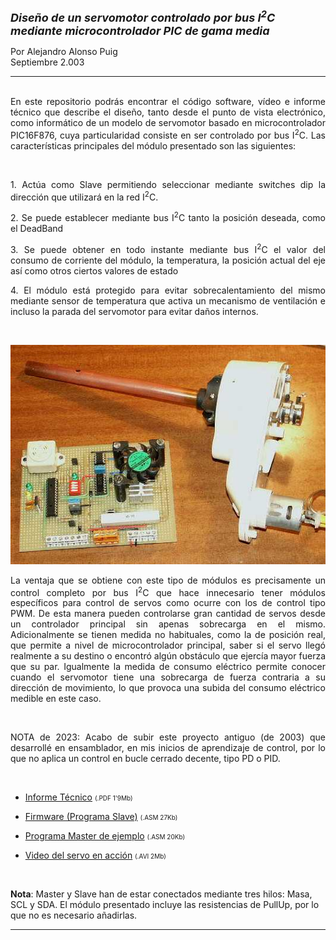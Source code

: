 <html>

<head>
<meta http-equiv="Content-Language" content="es">
<meta name="GENERATOR" content="Microsoft FrontPage 4.0">
<meta name="ProgId" content="FrontPage.Editor.Document">
</head>

<font size="4"><b><i>Diseño de un servomotor controlado
      por bus I<sup>2</sup>C mediante microcontrolador PIC de gama media</i></b></font>
      <p>Por Alejandro Alonso Puig<br>
      Septiembre 2.003<br>
 <hr>
<p align="justify"><br>
En este repositorio podrás encontrar el código software, vídeo e informe técnico
que describe el diseño, tanto desde el punto de vista
electrónico, como informático de un modelo de servomotor basado en microcontrolador PIC16F876, cuya particularidad
consiste en ser controlado por bus I<sup>2</sup>C. Las características principales del
módulo presentado son las siguientes:&nbsp;</p>
<br>
<p align="justify">1. Actúa como Slave permitiendo seleccionar mediante
switches dip la dirección que utilizará en la red I<sup>2</sup>C.&nbsp;</p>
<p align="justify">2. Se puede establecer mediante bus I<sup>2</sup>C tanto la posición
deseada, como el DeadBand&nbsp;</p>
<p align="justify">3. Se puede obtener en todo instante mediante bus I<sup>2</sup>C
el
valor del consumo de corriente del módulo, la temperatura, la posición actual
del eje así como otros ciertos valores de estado&nbsp;</p>
<p align="justify">4. El módulo está protegido para evitar sobrecalentamiento
del mismo mediante sensor de temperatura que activa un mecanismo de ventilación
e incluso la parada del servomotor para evitar daños internos.&nbsp;</p>
<br>
<p align="center"><img border="0" src="SVD01.JPG" width="508" height="351"></p>
<p align="justify">La ventaja que se obtiene con este tipo de módulos es
precisamente un control completo por bus I<sup>2</sup>C que hace innecesario tener módulos
específicos para control de servos como ocurre con los de control tipo PWM. De
esta manera pueden controlarse gran cantidad de servos desde un controlador
principal sin apenas sobrecarga en el mismo. Adicionalmente se tienen medida no
habituales, como la de posición real, que permite a nivel de microcontrolador
principal, saber si el servo llegó realmente a su destino o encontró algún
obstáculo que ejercía mayor fuerza que su par. Igualmente la medida de consumo
eléctrico permite conocer cuando el servomotor tiene una sobrecarga de fuerza
contraria a su dirección de movimiento, lo que provoca una subida del consumo
eléctrico medible en este caso.</p>
<br>
<p align="justify">NOTA de 2023: Acabo de subir este proyecto antiguo (de 2003) 
que desarrollé en ensamblador, en mis inicios de aprendizaje de control, por lo que
no aplica un control en bucle cerrado decente, tipo PD o PID.</p>
<br>
<ul>
  <li>
    <p align="justify"><a href="Svd01_docum.pdf">Informe Técnico</a>    <font size="1">(.PDF
    1'9Mb)</font></li>
  <li>
    <p align="justify"><a href="SVD01_04_slave.ASM">Firmware (Programa Slave)</a> <font size="1">(.ASM
    27Kb)</font></li>
  <li>
    <p align="justify"><a href="MSVD04_master.ASM">Programa Master de ejemplo</a> <font size="1">(.ASM
    20Kb)</font></li>
  <li>
    <p align="justify"><a href="SVD01_video.AVI">Video del servo en acción</a><font size="2">
    </font><font size="1">(.AVI 2Mb)</font></li>
</ul>
<br>
<p><b>Nota</b>: Master y Slave han de estar conectados mediante tres hilos:
Masa, SCL y SDA. El módulo presentado incluye las resistencias de PullUp, por
lo que no es necesario añadirlas.&nbsp;</p>
<p>
 
<hr>

</body>

</html>
